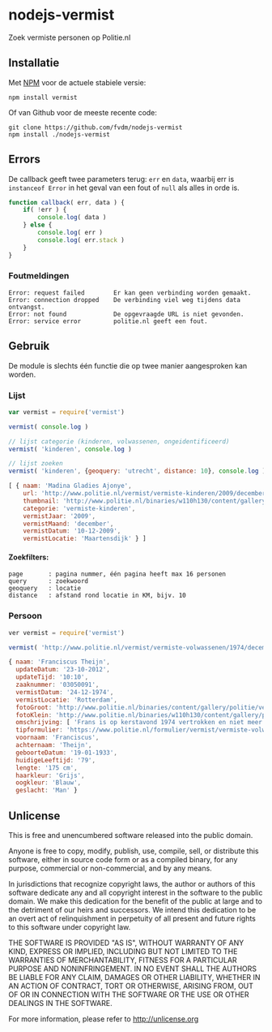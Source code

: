 nodejs-vermist
==============

Zoek vermiste personen op Politie.nl


Installatie
-----------

Met [NPM](https://npmjs.org/) voor de actuele stabiele versie:

	npm install vermist


Of van Github voor de meeste recente code:

	git clone https://github.com/fvdm/nodejs-vermist
	npm install ./nodejs-vermist


Errors
------

De callback geeft twee parameters terug: `err` en `data`, waarbij err is `instanceof Error` in het geval van een fout of `null` als alles in orde is.

```js
function callback( err, data ) {
	if( !err ) {
		console.log( data )
	} else {
		console.log( err )
		console.log( err.stack )
	}
}
```


### Foutmeldingen

	Error: request failed        Er kan geen verbinding worden gemaakt.
	Error: connection dropped    De verbinding viel weg tijdens data ontvangst.
	Error: not found             De opgevraagde URL is niet gevonden.
	Error: service error         politie.nl geeft een fout.


Gebruik
-------

De module is slechts één functie die op twee manier aangesproken kan worden.


### Lijst

```js
var vermist = require('vermist')

vermist( console.log )

// lijst categorie (kinderen, volwassenen, ongeidentificeerd)
vermist( 'kinderen', console.log )

// lijst zoeken
vermist( 'kinderen', {geoquery: 'utrecht', distance: 10}, console.log )
```

```js
[ { naam: 'Madina Gladies Ajonye',
    url: 'http://www.politie.nl/vermist/vermiste-kinderen/2009/december/11-madina-gladies-ajonye.html',
    thumbnail: 'http://www.politie.nl/binaries/w110h130/content/gallery/politie/vermist/vermiste-kinderen/2009/december/nlzo09090649c1.jpg',
    categorie: 'vermiste-kinderen',
    vermistJaar: '2009',
    vermistMaand: 'december',
    vermistDatum: '10-12-2009',
    vermistLocatie: 'Maartensdijk' } ]
```


#### Zoekfilters:

	page       : pagina nummer, één pagina heeft max 16 personen
	query      : zoekwoord
	geoquery   : locatie
	distance   : afstand rond locatie in KM, bijv. 10


### Persoon

```js
ver vermist = require('vermist')

vermist( 'http://www.politie.nl/vermist/vermiste-volwassenen/1974/december/02-franciscus-theijn.html', console.log )
```

```js
{ naam: 'Franciscus Theijn',
  updateDatum: '23-10-2012',
  updateTijd: '10:10',
  zaaknummer: '03050091',
  vermistDatum: '24-12-1974',
  vermistLocatie: 'Rotterdam',
  fotoGroot: 'http://www.politie.nl/binaries/content/gallery/politie/vermist/vermiste-volwassenen/1974/december/3050091p1.jpg',
  fotoKlein: 'http://www.politie.nl/binaries/w110h130/content/gallery/politie/vermist/vermiste-volwassenen/1974/december/3050091p1.jpg',
  omschrijving: [ 'Frans is op kerstavond 1974 vertrokken en niet meer teruggekeerd.' ],
  tipformulier: 'https://www.politie.nl/formulier/vermist/vermiste-volwassenen/1974/december/02-franciscus-theijn.html#tipformulier',
  voornaam: 'Franciscus',
  achternaam: 'Theijn',
  geboorteDatum: '19-01-1933',
  huidigeLeeftijd: '79',
  lengte: '175 cm',
  haarkleur: 'Grijs',
  oogkleur: 'Blauw',
  geslacht: 'Man' }
```


Unlicense
---------

This is free and unencumbered software released into the public domain.

Anyone is free to copy, modify, publish, use, compile, sell, or
distribute this software, either in source code form or as a compiled
binary, for any purpose, commercial or non-commercial, and by any
means.

In jurisdictions that recognize copyright laws, the author or authors
of this software dedicate any and all copyright interest in the
software to the public domain. We make this dedication for the benefit
of the public at large and to the detriment of our heirs and
successors. We intend this dedication to be an overt act of
relinquishment in perpetuity of all present and future rights to this
software under copyright law.

THE SOFTWARE IS PROVIDED "AS IS", WITHOUT WARRANTY OF ANY KIND,
EXPRESS OR IMPLIED, INCLUDING BUT NOT LIMITED TO THE WARRANTIES OF
MERCHANTABILITY, FITNESS FOR A PARTICULAR PURPOSE AND NONINFRINGEMENT.
IN NO EVENT SHALL THE AUTHORS BE LIABLE FOR ANY CLAIM, DAMAGES OR
OTHER LIABILITY, WHETHER IN AN ACTION OF CONTRACT, TORT OR OTHERWISE,
ARISING FROM, OUT OF OR IN CONNECTION WITH THE SOFTWARE OR THE USE OR
OTHER DEALINGS IN THE SOFTWARE.

For more information, please refer to <http://unlicense.org>
